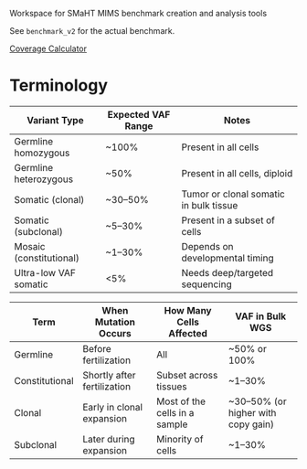 
Workspace for SMaHT MIMS benchmark creation and analysis tools

See `benchmark_v2` for the actual benchmark. 

<a href="https://raw.githack.com/BCM-HGSC/SMaHT_MIMS/main/coverage_calculatorvaf_coverage_predictor.html">Coverage Calculator</a>



Terminology
==========


| Variant Type             | Expected VAF Range | Notes                                             |
| ------------------------ | ------------------ | ------------------------------------------------- |
| Germline homozygous      |  ~100%             | Present in all cells                              |
| Germline heterozygous    |  ~50%              | Present in all cells, diploid                     |
| Somatic (clonal)         |  ~30–50%           | Tumor or clonal somatic in bulk tissue            |
| Somatic (subclonal)      |  ~5–30%            | Present in a subset of cells                      |
| Mosaic (constitutional)  |  ~1–30%            | Depends on developmental timing                   |
| Ultra-low VAF somatic    | <5%                | Needs deep/targeted sequencing                    |

| Term           | When Mutation Occurs        | How Many Cells Affected       | VAF in Bulk WGS                    |
| -------------- | --------------------------- | ----------------------------- | ---------------------------------- |
| Germline       | Before fertilization        | All                           | ~50% or 100%                       |
| Constitutional | Shortly after fertilization | Subset across tissues         | ~1–30%                             |
| Clonal         | Early in clonal expansion   | Most of the cells in a sample | ~30–50% (or higher with copy gain) |
| Subclonal      | Later during expansion      | Minority of cells             | ~1–30%                             |
